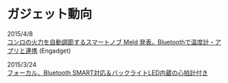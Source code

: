 # ガジェット動向

2015/4/8<br>
[コンロの火力を自動調節するスマートノブ Meld 発表。Bluetoothで温度計・アプリと連携](http://japanese.engadget.com/2015/04/07/meld-bluetooth/)
 (Engadget)
 
2015/3/24<br>
[フォーカル、Bluetooth SMART対応＆バックライトLED内蔵の心拍計付き](http://healthcare.itmedia.co.jp/hc/articles/1503/25/news145.html)

